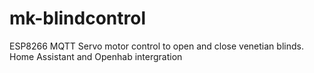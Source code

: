 # mk-blindcontrol
ESP8266 MQTT Servo motor control to open and close venetian blinds. Home Assistant and Openhab intergration
